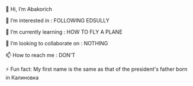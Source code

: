 👋 Hi, I’m Abakorich

👀 I’m interested in : FOLLOWING EDSULLY

🌱 I’m currently learning : HOW TO FLY A PLANE

💞️ I’m looking to collaborate on : NOTHING

📫 How to reach me : DON'T

⚡ Fun fact: My first name is the same as that of the president's father born in Калиновка

